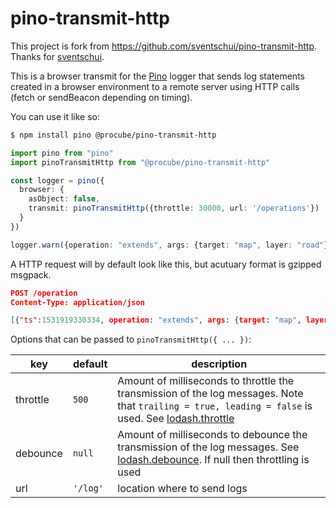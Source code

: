 # pino-transmit-http 

This project is fork from https://github.com/sventschui/pino-transmit-http.
Thanks for [sventschui](https://github.com/sventschui).

This is a browser transmit for the [Pino](https://github.com/pinojs/pino) logger
that sends log statements created in a browser environment to a remote server using
HTTP calls (fetch or sendBeacon depending on timing).

You can use it like so:

```sh
$ npm install pino @procube/pino-transmit-http
```

```ts
import pino from "pino"
import pinoTransmitHttp from "@procube/pino-transmit-http"

const logger = pino({
  browser: {
    asObject: false,
    transmit: pinoTransmitHttp({throttle: 30000, url: '/operations'})
  }
})

logger.warn({operation: "extends", args: {target: "map", layer: "road"}})
```

A HTTP request will by default look like this, but acutuary format is gzipped msgpack.

```json
POST /operation
Content-Type: application/json

[{"ts":1531919330334, operation: "extends", args: {target: "map", layer: "road"}, "level": "warn"}]
```

Options that can be passed to `pinoTransmitHttp({ ... })`:

key | default | description
--- | --- | ---
throttle | `500` | Amount of milliseconds to throttle the transmission of the log messages. Note that `trailing = true, leading = false` is used. See [lodash.throttle](https://lodash.com/docs#throttle)
debounce | `null` | Amount of milliseconds to debounce the transmission of the log messages. See [lodash.debounce](https://lodash.com/docs#debounce). If null then throttling is used
url | `'/log'` | location where to send logs
